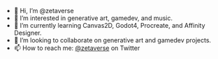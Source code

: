 - 👋 Hi, I’m @zetaverse
- 👀 I’m interested in generative art, gamedev, and music.
- 🌱 I’m currently learning Canvas2D, Godot4, Procreate, and Affinity Designer.
- 💞️ I’m looking to collaborate on generative art and gamedev projects.
- 📫 How to reach me: [@zetaverse](https://www.twitter.com/zetaverse) on Twitter

<!---
zetaverse/zetaverse is a ✨ special ✨ repository because its `README.md` (this file) appears on your GitHub profile.
You can click the Preview link to take a look at your changes.
--->
